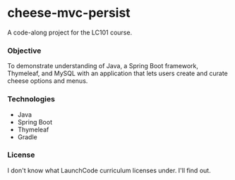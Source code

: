 # cheese-mvc-persist
A code-along project for the LC101 course.
### Objective
To demonstrate understanding of Java, a Spring Boot framework, Thymeleaf, and MySQL with an application that lets users create and curate cheese options and menus.
### Technologies
* Java
* Spring Boot
* Thymeleaf
* Gradle
### License
I don't know what LaunchCode curriculum licenses under. I'll find out.
